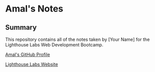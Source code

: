 # Amal's Notes
## Summary

This repository contains all of the notes taken by [Your Name] for the Lighthouse Labs Web Development Bootcamp.

[Amal's GitHub Profile](https://github.com/Amal-botan) 

[Lighthouse Labs Website](https://www.lighthouselabs.ca/)
